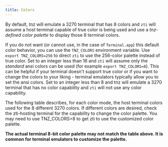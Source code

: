 ```yaml
---
title: Colors
---
```


By default, *tnz* will emulate a 3270 terminal that has 8 colors and `zti` will assume a host terminal capable of true color is being used and use a *tnz\-defined color palette* to display those 8 terminal colors.

If you do not want (or cannot use, in the case of `Terminal.app`) this default color behavior, you can use the `TNZ_COLORS` environment variable. Use `export TNZ_COLORS=256` to direct `zti` to use the 256\-color palette instead of true color. Set to an integer less than 16 and `zti` will assume only the *standard* ansi colors can be used (for example `export TNZ_COLORS=8`). This can be helpful if your terminal doesn't support true color or if you want to change the colors to your liking \- terminal emulators typically allow you to set the ansi colors. Set to an integer less than 8 and tnz will emulate a 3270 terminal that has no color capability and `zti` will not use any color capability.

The following table describes, for each color mode, the host terminal colors used for the 8 different 3270 colors. If different colors are desired, check the zti\-hosting terminal for the capability to change the color palette. You may need to use TNZ\_COLORS=8 to get zti to use the customized color palette.

**The actual terminal 8\-bit color palette may not match the table above. It is common for terminal emulators to customize the palette.**